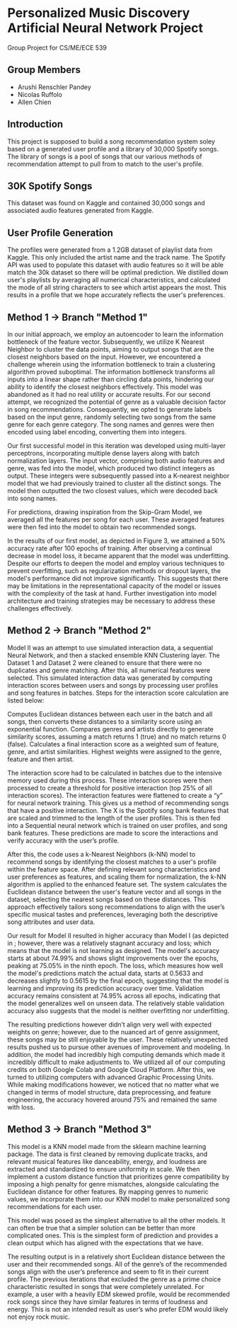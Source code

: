 # Personalized Music Discovery Artificial Neural Network Project
Group Project for CS/ME/ECE 539

## Group Members
- Arushi Renschler Pandey
- Nicolas Ruffolo
- Allen Chien

## Introduction
This project is supposed to build a song recommendation system soley based on a generated user profile and a library of 30,000 Spotify songs. The library of songs is a pool of songs that our various methods of recommendation attempt to pull from to match to the user's profile.

## 30K Spotify Songs
This dataset was found on Kaggle and contained 30,000 songs and associated audio features generated from Kaggle. 

## User Profile Generation
The profiles were generated from a 1.2GB dataset of playlist data from Kaggle. This only included the artist name and the track name. The Spotify API was used to populate this dataset with audio features so it will be able match the 30k dataset so there will be optimal prediction. We distilled down user's playlists by averaging all numerical characteristics, and calculated the mode of all string characters to see which artist appears the most. This results in a profile that we hope accurately reflects the user's preferences.

## Method 1 -> Branch "Method 1"
In our initial approach, we employ an autoencoder to learn the information bottleneck of the feature vector. Subsequently, we utilize K Nearest Neighbor to cluster the data points, aiming to output songs that are the closest neighbors based on the input. However, we encountered a challenge wherein using the information bottleneck to train a clustering algorithm proved suboptimal. The information bottleneck transforms all inputs into a linear shape rather than circling data points, hindering our ability to identify the closest neighbors effectively. This model was abandoned as it had no real utility or accurate results. For our second attempt, we recognized the potential of genre as a valuable decision factor in song recommendations. Consequently, we opted to generate labels based on the input genre, randomly selecting two songs from the same genre for each genre category. The song names and genres were then encoded using label encoding, converting them into integers. 

Our first successful model in this iteration was developed using multi-layer perceptrons, incorporating multiple dense layers along with batch normalization layers. The input vector, comprising both audio features and genre, was fed into the model, which produced two distinct integers as output. These integers were subsequently passed into a K-nearest neighbor model that we had previously trained to cluster all the distinct songs. The model then outputted the two closest values, which were decoded back into song names.

For predictions, drawing inspiration from the Skip-Gram Model, we averaged all the features per song for each user. These averaged features were then fed into the model to obtain two recommended songs.

In the results of our first model, as depicted in Figure 3, we attained a 50% accuracy rate after 100 epochs of training. After observing a continual decrease in model loss, it became apparent that the model was underfitting. Despite our efforts to deepen the model and employ various techniques to prevent overfitting, such as regularization methods or dropout layers, the model's performance did not improve significantly. This suggests that there may be limitations in the representational capacity of the model or issues with the complexity of the task at hand. Further investigation into model architecture and training strategies may be necessary to address these challenges effectively.

## Method 2 -> Branch "Method 2"
Model II was an attempt to use simulated interaction data, a sequential Neural Network, and then a stacked ensemble KNN Clustering layer. The Dataset 1 and Dataset 2 were cleaned to ensure that there were no duplicates and genre matching. After this, all numerical features were selected. This simulated interaction data was generated by computing interaction scores between users and songs by processing user profiles and song features in batches. Steps for the interaction score calculation are listed below:

Computes Euclidean distances between each user in the batch and all songs, then converts these distances to a similarity score using an exponential function.
Compares genres and artists directly to generate similarity scores, assuming a match returns 1 (true) and no match returns 0 (false).
Calculates a final interaction score as a weighted sum of feature, genre, and artist similarities. Highest weights were assigned to the genre, feature and then artist. 

The interaction score had to be calculated in batches due to the intensive memory used during this process. These interaction scores were then processed to create a threshold for positive interaction (top 25% of all interaction scores). The interaction features were flattened to create a “y” for neural network training. This gives us a method of recommending songs that have a positive interaction. The X is the Spotify song bank features that are scaled and trimmed to the length of the user profiles. This is then fed into a Sequential neural network which is trained on user profiles, and song bank features. These predictions are made to score the interactions and verify accuracy with the user’s profile. 

After this, the code uses a k-Nearest Neighbors (k-NN) model to recommend songs by identifying the closest matches to a user's profile within the feature space. After defining relevant song characteristics and user preferences as features, and scaling them for normalization, the k-NN algorithm is applied to the enhanced feature set. The system calculates the Euclidean distance between the user's feature vector and all songs in the dataset, selecting the nearest songs based on these distances. This approach effectively tailors song recommendations to align with the user’s specific musical tastes and preferences, leveraging both the descriptive song attributes and user data.

Our result for Model II resulted in higher accuracy than Model I (as depicted in ; however, there was a relatively stagnant accuracy and loss; which means that the model is not learning as designed. The model's accuracy starts at about 74.99% and shows slight improvements over the epochs, peaking at 75.05% in the ninth epoch. The loss, which measures how well the model's predictions match the actual data, starts at 0.5633 and decreases slightly to 0.5615 by the final epoch, suggesting that the model is learning and improving its prediction accuracy over time. Validation accuracy remains consistent at 74.95% across all epochs, indicating that the model generalizes well on unseen data. The relatively stable validation accuracy also suggests that the model is neither overfitting nor underfitting. 

The resulting predictions however didn’t align very well with expected weights on genre; however, due to the nuanced art of genre assignment, these songs may be still enjoyable by the user. These relatively unexpected results pushed us to pursue other avenues of improvement and modeling. In addition, the model had incredibly high computing demands which made it incredibly difficult to make adjustments to. We utilized all of our computing credits on both Google Colab and Google Cloud Platform. After this, we turned to utilizing computers with advanced Graphic Processing Units. While making modifications however, we noticed that no matter what we changed in terms of model structure, data preprocessing, and feature engineering, the accuracy hovered around 75% and remained the same with loss. 

## Method 3 -> Branch "Method 3"
This model is a KNN model made from the sklearn machine learning package. The data is first cleaned by removing duplicate tracks, and relevant musical features like danceability, energy, and loudness are extracted and standardized to ensure uniformity in scale. We then implement a custom distance function that prioritizes genre compatibility by imposing a high penalty for genre mismatches, alongside calculating the Euclidean distance for other features. By mapping genres to numeric values, we incorporate them into our KNN model to make personalized song recommendations for each user. 

This model was posed as the simplest alternative to all the other models. It can often be true that a simpler solution can be better than more complicated ones. This is the simplest form of prediction and provides a clean output which has aligned with the expectations that we have. 

The resulting output is in a relatively short Euclidean distance between the user and their recommended songs. All of the genre’s of the recommended songs align with the user’s preference and seem to fit in their current profile. The previous iterations that excluded the genre as a prime choice characteristic resulted in songs that were completely unrelated. For example, a user with a heavily EDM skewed profile, would be recommended rock songs since they have similar features in terms of loudness and energy. This is not an intended result as user’s who prefer EDM would likely not enjoy rock music. 
